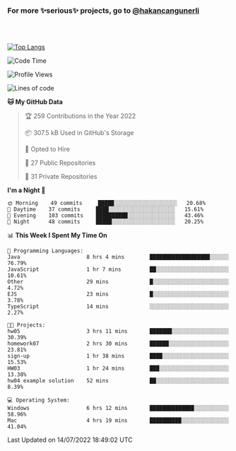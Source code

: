 ### For more ✨serious✨ projects, go to [@hakancangunerli](https://github.com/hakancangunerli)

<br>
<br>



[![Top Langs](https://github-readme-stats.vercel.app/api/top-langs/?username=63616e&layout=compact&hide=tex,html,shell,assembly,javascript,C&langs_count=6&exclude_repo=2015-csharp)](https://github.com/anuraghazra/github-readme-stats)


<!--START_SECTION:waka-->
![Code Time](http://img.shields.io/badge/Code%20Time-0%20secs-blue)

![Profile Views](http://img.shields.io/badge/Profile%20Views-0-blue)

![Lines of code](https://img.shields.io/badge/From%20Hello%20World%20I%27ve%20Written-192%20Thousand%20lines%20of%20code-blue)

**🐱 My GitHub Data** 

> 🏆 259 Contributions in the Year 2022
 > 
> 📦 307.5 kB Used in GitHub's Storage 
 > 
> 💼 Opted to Hire
 > 
> 📜 27 Public Repositories 
 > 
> 🔑 31 Private Repositories  
 > 
**I'm a Night 🦉** 

```text
🌞 Morning    49 commits     █████░░░░░░░░░░░░░░░░░░░░   20.68% 
🌆 Daytime    37 commits     ████░░░░░░░░░░░░░░░░░░░░░   15.61% 
🌃 Evening    103 commits    ██████████░░░░░░░░░░░░░░░   43.46% 
🌙 Night      48 commits     █████░░░░░░░░░░░░░░░░░░░░   20.25%

```


📊 **This Week I Spent My Time On** 

```text
💬 Programming Languages: 
Java                     8 hrs 4 mins        ███████████████████░░░░░░   76.79% 
JavaScript               1 hr 7 mins         ██░░░░░░░░░░░░░░░░░░░░░░░   10.61% 
Other                    29 mins             █░░░░░░░░░░░░░░░░░░░░░░░░   4.72% 
EJS                      23 mins             █░░░░░░░░░░░░░░░░░░░░░░░░   3.78% 
TypeScript               14 mins             ░░░░░░░░░░░░░░░░░░░░░░░░░   2.27%

🐱‍💻 Projects: 
hw05                     3 hrs 11 mins       ███████░░░░░░░░░░░░░░░░░░   30.39% 
homework07               2 hrs 30 mins       ██████░░░░░░░░░░░░░░░░░░░   23.81% 
sign-up                  1 hr 38 mins        ████░░░░░░░░░░░░░░░░░░░░░   15.53% 
HW03                     1 hr 24 mins        ███░░░░░░░░░░░░░░░░░░░░░░   13.38% 
hw04 example solution    52 mins             ██░░░░░░░░░░░░░░░░░░░░░░░   8.39%

💻 Operating System: 
Windows                  6 hrs 12 mins       ██████████████░░░░░░░░░░░   58.96% 
Mac                      4 hrs 19 mins       ██████████░░░░░░░░░░░░░░░   41.04%

```


 Last Updated on 14/07/2022 18:49:02 UTC
<!--END_SECTION:waka-->


